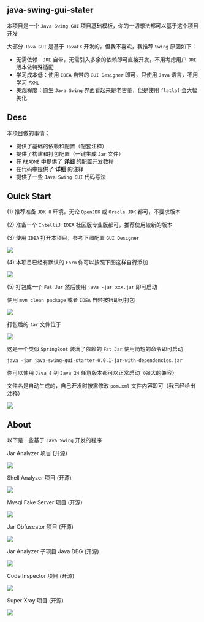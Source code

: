 ## java-swing-gui-stater

本项目是一个 `Java Swing GUI` 项目基础模板，你的一切想法都可以基于这个项目开发

大部分 `Java GUI` 是基于 `JavaFX` 开发的，但我不喜欢，我推荐 `Swing` 原因如下：

- 无需依赖：`JRE` 自带，无需引入多余的依赖即可直接开发，不用考虑用户 `JRE` 版本做特殊适配
- 学习成本低：使用 `IDEA` 自带的 `GUI Designer` 即可，只使用 `Java` 语言，不用学习 `FXML`
- 美观程度：原生 `Java Swing` 界面看起来是老古董，但是使用 `flatlaf` 会大幅美化

## Desc

本项目做的事情：

- 提供了基础的依赖和配置（配套注释）
- 提供了构建和打包配置（一键生成 `Jar` 文件）
- 在 `README` 中提供了 **详细** 的配置开发教程
- 在代码中提供了 **详细** 的注释
- 提供了一些 `Java Swing GUI` 代码写法

## Quick Start

(1) 推荐准备 `JDK 8` 环境，无论 `OpenJDK` 或 `Oracle JDK` 都可，不要求版本

(2) 准备一个 `IntelliJ IDEA` 社区版专业版都可，推荐使用较新的版本

(3) 使用 `IDEA` 打开本项目，参考下图配置 `GUI Designer`

![](image/001.png)

(4) 本项目已经有默认的 `Form` 你可以按照下图这样自行添加

![](image/002.png)

(5) 打包成一个 `Fat Jar` 然后使用 `java -jar xxx.jar` 即可启动

使用 `mvn clean package` 或者 `IDEA` 自带按钮即可打包

![](image/003.png)

打包后的 `Jar` 文件位于

![](image/004.png)

这是一个类似 `SpringBoot` 装满了依赖的 `Fat Jar` 使用简短的命令即可启动

```shell
java -jar java-swing-gui-starter-0.0.1-jar-with-dependencies.jar
```

你可以使用 `Java 8` 到 `Java 24` 任意版本都可以正常启动（强大的兼容）

文件名是自动生成的，自己开发时按需修改 `pom.xml` 文件内容即可（我已经给出注释）

![](image/006.png)

## About

以下是一些基于 `Java Swing` 开发的程序

Jar Analyzer 项目 (开源)

![](image/case01.png)

Shell Analyzer 项目 (开源)

![](image/case04.png)

Mysql Fake Server 项目 (开源)

![](image/case03.png)

Jar Obfuscator 项目 (开源)

![](image/case02.png)

Jar Analyzer 子项目 Java DBG (开源)

![](image/case05.png)

Code Inspector 项目 (开源)

![](image/case07.png)

Super Xray 项目 (开源)

![](image/case06.png)
